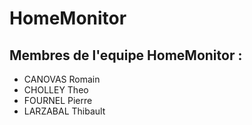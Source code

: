 # HomeMonitor

## Membres de l'equipe HomeMonitor :
- CANOVAS Romain
- CHOLLEY Theo
- FOURNEL Pierre
- LARZABAL Thibault